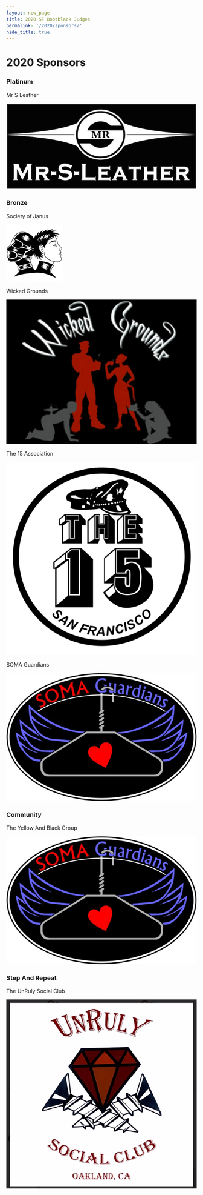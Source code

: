 ```yaml
---
layout: new_page
title: 2020 SF Bootblack Judges
permalink: '/2020/sponsors/'
hide_title: true
---
```


<h1 class="mt-5 text-center"> 2020 Sponsors </h1>

<h3>Platinum </h3>
<div class="row">
  <div class="col-sm-3">
    <p> Mr S Leather </p>
    <img class="img-fluid" src="/images/2020/sponsors/mr_s.jpg" >
  </div>
</div>

<h3 class="mt-5">Bronze </h3>
<div class="row">
  <div class="col-sm-3">
    <p> Society of Janus </p>
    <img class="img-fluid" src="/images/2020/sponsors/soj.png" >
  </div>
  <div class="col-sm-3">
    <p> Wicked Grounds </p>
    <img class="img-fluid" src="/images/2020/sponsors/wicked_grounds.jpg" >
  </div>
  <div class="col-sm-3">
    <p> The 15 Association </p>
    <img class="img-fluid" src="/images/2020/sponsors/15_association.png" >
  </div>
  <div class="col-sm-3">
    <p> SOMA Guardians </p>
    <img class="img-fluid" src="/images/2020/sponsors/soma_guardians.jpg" >
  </div>
</div>

<h3 class="mt-5">Community </h3>
<div class="row">
  <div class="col-sm-3">
    <p> The Yellow And Black Group </p>
    <img class="img-fluid" src="/images/2020/sponsors/soma_guardians.jpg" >
  </div>
</div>

<h3 class="mt-5">Step And Repeat </h3>
<div class="row">
  <div class="col-sm-3">
    <p> The UnRuly Social Club</p>
    <img class="img-fluid" src="/images/2020/sponsors/UnRuly.jpeg" >
  </div>
</div>
